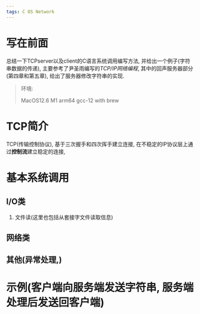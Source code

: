 ```yaml
---
tags: C OS Network
---
```


# 写在前面

总结一下TCPserver以及client的C语言系统调用编写方法, 并给出一个例子(字符串数据的传递), 主要参考了尹圣雨编写的*TCP/IP网络编程*, 其中的回声服务器部分(第四章和第五章), 给出了服务器修改字符串的实现.

>   环境:
>
>   MacOS12.6 M1 arm64
>   gcc-12 with brew

# TCP简介

TCP(传输控制协议), 基于三次握手和四次挥手建立连接, 在不稳定的IP协议层上通过**控制流**建立稳定的连接, 





# 基本系统调用

## I/O类

1.   文件读(这里也包括从套接字文件读取信息)
     



## 网络类







## 其他(异常处理,)





# 示例(客户端向服务端发送字符串, 服务端处理后发送回客户端)

